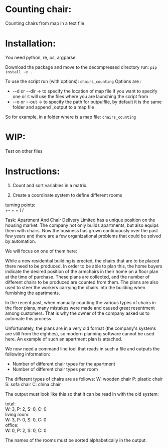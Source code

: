 # Counting chair:
Counting chairs from map in a text file

# Installation: 
You need python, re, os, argparse  

Download the package and move to the decompressed directory run:
`pip install -e .`

To use the script run (with options):
`chairs_counting`
Options are :
* --d or --dir -> to specify the location of map file if you want to specify one or it will use the files where you are launching the script from
* --o or --out -> to specify the path for outpulfile, by default it is the same folder and append _output to a map file  

So for example, in a folder where is a map file:
`chairs_counting`

# WIP:
Test on other files

# Instructions:

1. Count and sort variables in a matrix.

2. Create a coordinate system to define different rooms

turning points:   
+-    +      +
      I      /

Task:
Apartment And Chair Delivery Limited has a unique position on the housing market.
The company not only builds apartments, but also equips them with chairs.
Now the business has grown continuously over the past few years and
there are a few organizational problems that could be solved by automation.

We will focus on one of them here:

While a new residential building is erected, the chairs that are to be placed there need to be produced.
In order to be able to plan this, the home buyers indicate the desired position of the armchairs in their home on a floor plan at the time of purchase.
These plans are collected, and the number of different chairs to be produced are counted from them.
The plans are also used to steer the workers carrying the chairs into the building when furnishing the apartments.

In the recent past, when manually counting the various types of chairs in the floor plans,
many mistakes were made and caused great resentment among customers.
That is why the owner of the company asked us to automate this process.

Unfortunately, the plans are in a very old format (the company's systems are still from the eighties),
so modern planning software cannot be used here.
An example of such an apartment plan is attached.

We now need a command line tool that reads in such a file and outputs the following information:
- Number of different chair types for the apartment
- Number of different chair types per room

The different types of chairs are as follows:
W: wooden chair
P: plastic chair
S: sofa chair
C: china chair

The output must look like this so that it can be read in with the old system:

total:   
W: 3, P: 2, S: 0, C: 0   
living room:   
W: 3, P: 0, S: 0, C: 0   
office:   
W: 0, P: 2, S: 0, C: 0   


The names of the rooms must be sorted alphabetically in the output.
